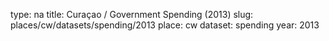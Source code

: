 type: na
title: Curaçao / Government Spending (2013)
slug: places/cw/datasets/spending/2013
place: cw
dataset: spending
year: 2013

